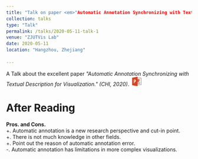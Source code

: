 ```yaml
---
title: "Talk on paper <em>"Automatic Annotation Synchronizing with Textual Description for Visualization."</em>"
collection: talks
type: "Talk"
permalink: /talks/2020-05-11-talk-1
venue: "ZJUTVis Lab"
date: 2020-05-11
location: "Hangzhou, Zhejiang"

---
```

A Talk about the excellent paper <em>"Automatic Annotation Synchronizing with Textual Description for Visualization." (CHI, 2020)</em>.&nbsp;&nbsp;<a href="http://TongLi97.github.io/files/GroupMeetingReport202005.pptx"><img src="/images/ppt.png" weight="25px" height="25px"/></a>

After Reading
======       
<strong>Pros. and Cons.</strong>                                
+. Automatic annotation is a new research perspective and cut-in point.                                      
+. There is not much knowledge in other fields.                                           
+. Point out the reason of automatic annotation error.                                
-. Automatic annotation has limitations in more complex visualizations.                  
